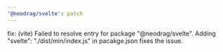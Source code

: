```yaml
---
'@neodrag/svelte': patch
---
```


fix: (vite) Failed to resolve entry for package "@neodrag/svelte". Adding "svelte": "./dist/min/index.js" in pacakge.json fixes the issue.
